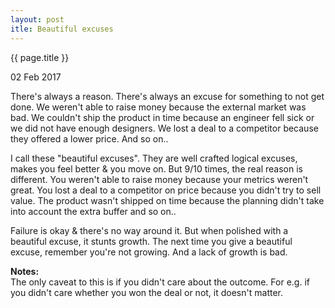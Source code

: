 ```yaml
---
layout: post
itle: Beautiful excuses 
---
```


{{ page.title }}

02 Feb 2017

There's always a reason. There's always an excuse for something to not get
done. We weren't able to raise money because the external market was bad. We
couldn't ship the product in time because an engineer fell sick or we did not
have enough designers. We lost a deal to a competitor because they offered
a lower price. And so on.. 

I call these "beautiful excuses". They are well crafted logical excuses, makes
you feel better & you move on. But 9/10 times, the real reason is different.
You weren't able to raise money because your metrics weren't great.
You lost a deal to a competitor on price because you didn't try to sell value.
The product wasn't shipped on time because the planning didn't take into
account the extra buffer and so on.. 

Failure is okay & there's no way around it. But when polished with a beautiful
excuse, it stunts growth. The next time you give a beautiful excuse, remember
you're not growing. And a lack of growth is bad. 

**Notes:**  
The only caveat to this is if you didn't care about the outcome. For e.g. if
you didn't care whether you won the deal or not, it doesn't matter. 
